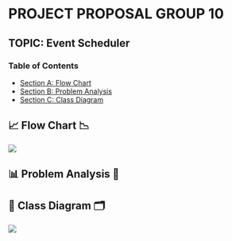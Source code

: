 # PROJECT PROPOSAL GROUP 10
## TOPIC: Event Scheduler

### Table of Contents
- [Section A: Flow Chart](##Flow-Chart)
- [Section B: Problem Analysis](##Problem-Analysis)
- [Section C: Class Diagram](##Class-Diagram)

## 📈 Flow Chart 📉
<image src = "Image/Flowchart.jpeg">

## 📊 Problem Analysis 📑


## 🧾 Class Diagram 🗂️
<image src = "Image/PT2 Project UML.png">


